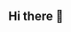 ## Hi there 👋

<!--
**KSwope96/KSwope96** is a ✨ _special_ ✨ repository because its `README.md` (this file) appears on your GitHub profile.



- 🔭 I’m currently working on getting my master's degree in Library and Information Science 
- 🌱 I have an undergraduate degree in Anthropology and Political Science and a previous master's in Strategic Communication
- 👯 My hobbies include archery, knitting/crocheting, reading, and watching the Phillies 
- 💬 Ask me about my current knitting project 
- 😄 Pronouns: She/Her
- ⚡ Fun fact: I have a corgi named Fergus
-->
